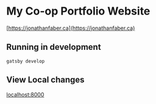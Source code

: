 # My Co-op Portfolio Website
[https://jonathanfaber.ca](https://jonathanfaber.ca)

## Running in development
`gatsby develop`

## View Local changes
[localhost:8000](localhost:8000)
